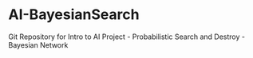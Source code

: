 # AI-BayesianSearch
Git Repository for Intro to AI Project - Probabilistic Search and Destroy - Bayesian Network

